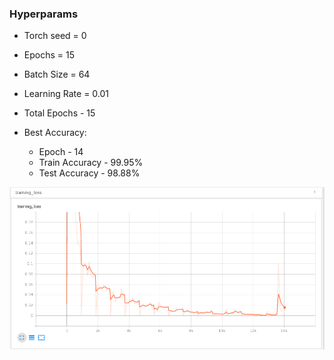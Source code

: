 ### Hyperparams

- Torch seed = 0
- Epochs = 15
- Batch Size = 64
- Learning Rate = 0.01

- Total Epochs - 15
- Best Accuracy:
	- Epoch - 14
	- Train Accuracy - 99.95%
	- Test Accuracy - 98.88%



![Training loss](training_loss.png)
